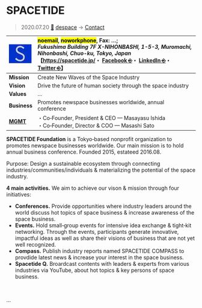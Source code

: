 # SPACETIDE
> 2020.07.20 [🚀](../../index/index.md) [despace](../index.md) → [Contact](../contact.md)

|[![](../f/contact/s/spacetide_logo1_thumb.webp)](../f/contact/s/spacetide_logo1.webp)|<mark>noemail</mark>, <mark>noworkphone</mark>, Fax: …;<br> *Fukushima Building 7F X-NIHONBASHI, 1-5-3, Muromachi, Nihonbashi, Chuo-ku, Tokyo, Japan*<br> 【<https://spacetide.jp/>・ [Facebook ⎆](https://www.facebook.com/SPACETIDE)・ [LinkedIn ⎆](https://www.linkedin.com/company/spacetide-foundation)・ [Twitter ⎆](https://twitter.com/spacetide_conf)】|
|:--|:--|
|**Mission**|Create New Waves of the Space Industry|
|**Vision**|Drive the future of human society through the space industry|
|**Values**|…|
|**Business**|Promotes newspace businesses worldwide, annual conference|
|**[MGMT](../mgmt.md)**|・Co‑Founder, President & CEO — Masayasu Ishida<br> ・Co‑Founder, Director & COO — Masashi Sato|

**SPACETIDE Foundation** is a Tokyo‑based nonprofit organization to promotes newspace businesses worldwide. Our main mission is to hold annual business conference. Founded 2015, estateed 2016.08.

Purpose: Design a sustainable ecosystem through connecting industries/communities/individuals & materializing the potential of the space industry.

**4 main activities.** We aim to achieve our vison & mission through four initiatives:

   - **Conferences.** Provide opportunities where industry leaders around the world discuss hot topics of space business & increase awareness of the space business.
   - **Events.** Hold small‑group events for intensive idea exchange & tight‑kit networking. Through the events, participants generate innovative, impactful ideas as well as share their visions of business that are not yet well recognized.
   - **Compass.** Publish industry reports named SPACETIDE COMPASS to provdide latest news & increase your interest in the space business.
   - **Spacetide Q.** Broardcast contents with leaders & experts from various industries via YouTube, about hot topics & key persons of space business.

<p style="page-break-after:always"> </p>

…


